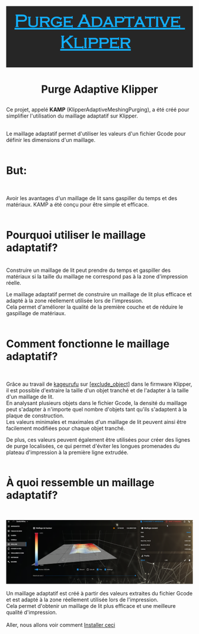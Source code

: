 ##  ##

<div align="center">
  
![image](https://github.com/Eloura74/Purge_Adaptive_Klipper/blob/main/image/Readme.png)
  
</div>

##  ##


<div align="center">
  
# **Purge Adaptive Klipper** #
  
</div>

##  ##

Ce projet, appelé **KAMP** (KlipperAdaptiveMeshingPurging), a été créé pour simplifier l'utilisation du maillage adaptatif sur Klipper. 
<br><br>

Le maillage adaptatif permet d'utiliser les valeurs d'un fichier Gcode pour définir les dimensions d'un maillage.
<br><br>

# **But:** #
<br>

Avoir les avantages d'un maillage de lit sans gaspiller du temps et des matériaux. KAMP a été conçu pour être simple et efficace.
<br><br>

# **Pourquoi utiliser le maillage adaptatif?** #
<br>
Construire un maillage de lit peut prendre du temps et gaspiller des matériaux si la taille du maillage ne correspond pas à la zone d'impression réelle.
<br>

Le maillage adaptatif permet de construire un maillage de lit plus efficace et adapté à la zone réellement utilisée lors de l'impression.
<br>
Cela permet d'améliorer la qualité de la première couche et de réduire le gaspillage de matériaux.
<br><br>

# **Comment fonctionne le maillage adaptatif?** #
<br>

Grâce au travail de [kageurufu](https://github.com/kageurufu) sur [[exclude_object]](https://github.com/kageurufu/preprocess_cancellation) dans le firmware Klipper, il est possible d'extraire la taille d'un objet tranché et de l'adapter à la taille d'un maillage de lit.
<br>
En analysant plusieurs objets dans le fichier Gcode, la densité du maillage peut s'adapter à n'importe quel nombre d'objets tant qu'ils s'adaptent à la plaque de construction. 
<br>
Les valeurs minimales et maximales d'un maillage de lit peuvent ainsi être facilement modifiées pour chaque objet tranché.

De plus, ces valeurs peuvent également être utilisées pour créer des lignes de purge localisées, ce qui permet d'éviter les longues promenades du plateau d'impression à la première ligne extrudée.
<br><br>

# **À quoi ressemble un maillage adaptatif?** #
<br>

![image](https://github.com/Eloura74/Purge_Adaptive_Klipper/blob/main/image/Exemple_BedMesh.png)

Un maillage adaptatif est créé à partir des valeurs extraites du fichier Gcode et est adapté à la zone réellement utilisée lors de l'impression.
<br>
Cela permet d'obtenir un maillage de lit plus efficace et une meilleure qualité d'impression.
<br><br>
Aller, nous allons voir comment [Installer ceci]()
